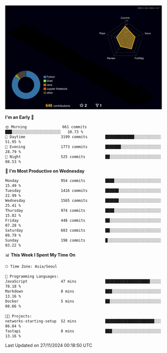 <!-- ![Header](./github-header-image.png) -->

<!-- <div align="center">
  <img src="https://ziadoua.github.io/m3-Markdown-Badges/badges/FastAPI/fastapi1.svg" />&nbsp
  <img src="https://ziadoua.github.io/m3-Markdown-Badges/badges/Git/git1.svg" />&nbsp
  <img src="https://ziadoua.github.io/m3-Markdown-Badges/badges/Linux/linux2.svg" />&nbsp
  <img src="https://ziadoua.github.io/m3-Markdown-Badges/badges/PostgreSQL/postgresql3.svg" />&nbsp
  <img src="https://ziadoua.github.io/m3-Markdown-Badges/badges/Python/python3.svg" />&nbsp
</div> -->

![](./profile-3d-contrib/profile-night-rainbow.svg)

<!--START_SECTION:waka-->
**I'm an Early 🐤** 

```text
🌞 Morning                661 commits         ███░░░░░░░░░░░░░░░░░░░░░░   10.73 % 
🌆 Daytime                3199 commits        █████████████░░░░░░░░░░░░   51.95 % 
🌃 Evening                1773 commits        ███████░░░░░░░░░░░░░░░░░░   28.79 % 
🌙 Night                  525 commits         ██░░░░░░░░░░░░░░░░░░░░░░░   08.53 % 
```
📅 **I'm Most Productive on Wednesday** 

```text
Monday                   954 commits         ████░░░░░░░░░░░░░░░░░░░░░   15.49 % 
Tuesday                  1416 commits        ██████░░░░░░░░░░░░░░░░░░░   22.99 % 
Wednesday                1565 commits        ██████░░░░░░░░░░░░░░░░░░░   25.41 % 
Thursday                 974 commits         ████░░░░░░░░░░░░░░░░░░░░░   15.82 % 
Friday                   448 commits         ██░░░░░░░░░░░░░░░░░░░░░░░   07.28 % 
Saturday                 603 commits         ██░░░░░░░░░░░░░░░░░░░░░░░   09.79 % 
Sunday                   198 commits         █░░░░░░░░░░░░░░░░░░░░░░░░   03.22 % 
```


📊 **This Week I Spent My Time On** 

```text
🕑︎ Time Zone: Asia/Seoul

💬 Programming Languages: 
JavaScript               47 mins             ████████████████████░░░░░   78.18 % 
Markdown                 8 mins              ███░░░░░░░░░░░░░░░░░░░░░░   13.16 % 
Docker                   5 mins              ██░░░░░░░░░░░░░░░░░░░░░░░   08.66 % 

🐱‍💻 Projects: 
networks-starting-setup  52 mins             ██████████████████████░░░   86.84 % 
fastapi                  8 mins              ███░░░░░░░░░░░░░░░░░░░░░░   13.16 % 
```


 Last Updated on 27/11/2024 00:18:50 UTC
<!--END_SECTION:waka-->




